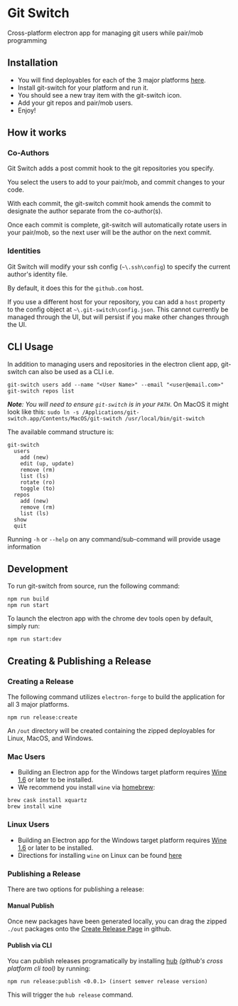 # Git Switch
Cross-platform electron app for managing git users while pair/mob programming

## Installation
* You will find deployables for each of the 3 major platforms [here](https://github.com/pluralsight/git-switch-electron/releases).
* Install git-switch for your platform and run it.
* You should see a new tray item with the git-switch icon.
* Add your git repos and pair/mob users.
* Enjoy!

## How it works

### Co-Authors

Git Switch adds a post commit hook to the git repositories you specify.

You select the users to add to your pair/mob, and commit changes to your code.

With each commit, the git-switch commit hook amends the commit to designate the author separate from the co-author(s).

Once each commit is complete, git-switch will automatically rotate users in your pair/mob, so the next user will be the author on the next commit.

### Identities

Git Switch will modify your ssh config (`~\.ssh\config`) to specify the current author's identity file.

By default, it does this for the `github.com` host.

If you use a different host for your repository, you can add a `host` property to the config object at `~\.git-switch\config.json`.
This cannot currently be managed through the UI, but will persist if you make other changes through the UI.

## CLI Usage
In addition to managing users and repositories in the electron client app, git-switch can also be used as a CLI i.e.

```
git-switch users add --name "<User Name>" --email "<user@email.com>"
git-switch repos list
```

_**Note**: You will need to ensure `git-switch` is in your `PATH`_. On MacOS it might look like this: `sudo ln -s /Applications/git-switch.app/Contents/MacOS/git-switch /usr/local/bin/git-switch`

The available command structure is:

```
git-switch
  users
    add (new)
    edit (up, update)
    remove (rm)
    list (ls)
    rotate (ro)
    toggle (to)
  repos
    add (new)
    remove (rm)
    list (ls)
  show
  quit
```

Running `-h` or `--help` on any command/sub-command will provide usage information

## Development
To run git-switch from source, run the following command:
```
npm run build
npm run start
```

To launch the electron app with the chrome dev tools open by default, simply run:
```
npm run start:dev
```

## Creating & Publishing a Release

### Creating a Release
The following command utilizes `electron-forge` to build the application for all 3 major platforms.
```
npm run release:create
```

An `/out` directory will be created containing the zipped deployables for Linux, MacOS, and Windows.

### **Mac Users**
* Building an Electron app for the Windows target platform requires [Wine 1.6](https://www.winehq.org/) or later to be installed.
* We recommend you install `wine` via [homebrew](https://brew.sh/):
```
brew cask install xquartz
brew install wine
```

### **Linux Users**
* Building an Electron app for the Windows target platform requires [Wine 1.6](https://www.winehq.org/) or later to be installed.
* Directions for installing `wine` on Linux can be found [here](https://www.winehq.org/download)

### Publishing a Release

There are two options for publishing a release:

#### Manual Publish
Once new packages have been generated locally, you can drag the zipped `./out` packages onto the [Create Release Page](https://github.com/pluralsight/git-switch-electron/releases/new) in github.

#### Publish via CLI
You can publish releases programatically by installing [hub](https://github.com/github/hub) _(github's cross platform cli tool)_ by running:
```
npm run release:publish <0.0.1> (insert semver release version)
```
This will trigger the `hub release` command.
